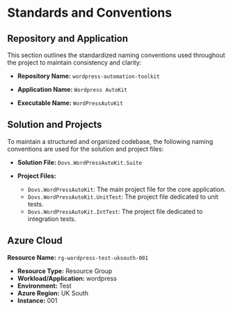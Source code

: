 # Standards and Conventions

## Repository and Application

This section outlines the standardized naming conventions used throughout the project to maintain consistency and clarity:

- **Repository Name:** `wordpress-automation-toolkit`  
  
- **Application Name:** `Wordpress AutoKit`  

- **Executable Name:** `WordPressAutoKit`  

## Solution and Projects

To maintain a structured and organized codebase, the following naming conventions are used for the solution and project files:

- **Solution File:** `Dovs.WordPressAutoKit.Suite`

- **Project Files:**
  - `Dovs.WordPressAutoKit`: The main project file for the core application.
  - `Dovs.WordPressAutoKit.UnitTest`: The project file dedicated to unit tests.
  - `Dovs.WordPressAutoKit.IntTest`: The project file dedicated to integration tests.


## Azure Cloud

**Resource Name:** `rg-wordpress-test-uksouth-001`

- **Resource Type:** Resource Group
- **Workload/Application:** wordpress
- **Environment:** Test
- **Azure Region:** UK South
- **Instance:** 001

